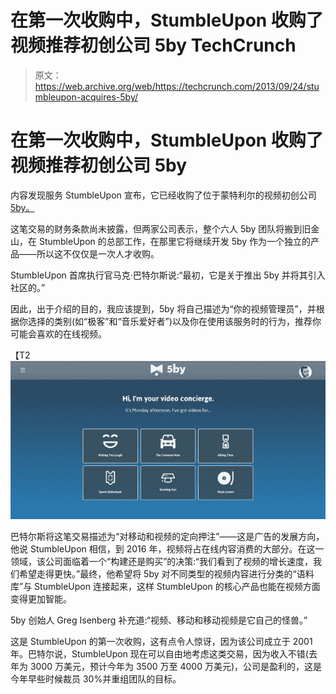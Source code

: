 # 在第一次收购中，StumbleUpon 收购了视频推荐初创公司 5by TechCrunch

> 原文：<https://web.archive.org/web/https://techcrunch.com/2013/09/24/stumbleupon-acquires-5by/>

# 在第一次收购中，StumbleUpon 收购了视频推荐初创公司 5by

内容发现服务 StumbleUpon 宣布，它已经收购了位于蒙特利尔的视频初创公司 [5by。](https://web.archive.org/web/20230207093826/https://techcrunch.com/2013/07/22/5by-wants-to-be-your-web-video-concierge-and-its-taking-aim-at-phones-and-tvs-too/)

这笔交易的财务条款尚未披露，但两家公司表示，整个六人 5by 团队将搬到旧金山，在 StumbleUpon 的总部工作，在那里它将继续开发 5by 作为一个独立的产品——所以这不仅仅是一次人才收购。

StumbleUpon 首席执行官马克·巴特尔斯说:“最初，它是关于推出 5by 并将其引入社区的。”

因此，出于介绍的目的，我应该提到，5by 将自己描述为“你的视频管理员”，并根据你选择的类别(如“极客”和“音乐爱好者”)以及你在使用该服务时的行为，推荐你可能会喜欢的在线视频。

【T2![5by-concierge](img/2e89a36ed50f4da13b0654df4f717d88.png)

巴特尔斯将这笔交易描述为“对移动和视频的定向押注”——这是广告的发展方向，他说 StumbleUpon 相信，到 2016 年，视频将占在线内容消费的大部分。在这一领域，该公司面临着一个“构建还是购买”的决策:“我们看到了视频的增长速度，我们希望走得更快。”最终，他希望将 5by 对不同类型的视频内容进行分类的“语料库”与 StumbleUpon 连接起来，这样 StumbleUpon 的核心产品也能在视频方面变得更加智能。

5by 创始人 Greg Isenberg 补充道:“视频、移动和移动视频是它自己的怪兽。”

这是 StumbleUpon 的第一次收购，这有点令人惊讶，因为该公司成立于 2001 年。巴特尔说，StumbleUpon 现在可以自由地考虑这类交易，因为收入不错(去年为 3000 万美元，预计今年为 3500 万至 4000 万美元)，公司是盈利的，这是今年早些时候裁员 30%并重组团队的目标。
